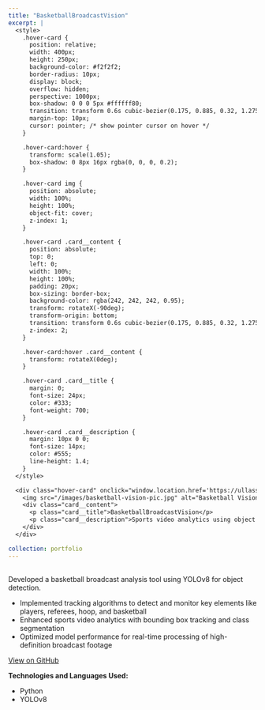 ```yaml
---
title: "BasketballBroadcastVision"
excerpt: |
  <style>
    .hover-card {
      position: relative;
      width: 400px;
      height: 250px;
      background-color: #f2f2f2;
      border-radius: 10px;
      display: block;
      overflow: hidden;
      perspective: 1000px;
      box-shadow: 0 0 0 5px #ffffff80;
      transition: transform 0.6s cubic-bezier(0.175, 0.885, 0.32, 1.275), box-shadow 0.6s ease;
      margin-top: 10px;
      cursor: pointer; /* show pointer cursor on hover */
    }

    .hover-card:hover {
      transform: scale(1.05);
      box-shadow: 0 8px 16px rgba(0, 0, 0, 0.2);
    }

    .hover-card img {
      position: absolute;
      width: 100%;
      height: 100%;
      object-fit: cover;
      z-index: 1;
    }

    .hover-card .card__content {
      position: absolute;
      top: 0;
      left: 0;
      width: 100%;
      height: 100%;
      padding: 20px;
      box-sizing: border-box;
      background-color: rgba(242, 242, 242, 0.95);
      transform: rotateX(-90deg);
      transform-origin: bottom;
      transition: transform 0.6s cubic-bezier(0.175, 0.885, 0.32, 1.275);
      z-index: 2;
    }

    .hover-card:hover .card__content {
      transform: rotateX(0deg);
    }

    .hover-card .card__title {
      margin: 0;
      font-size: 24px;
      color: #333;
      font-weight: 700;
    }

    .hover-card .card__description {
      margin: 10px 0 0;
      font-size: 14px;
      color: #555;
      line-height: 1.4;
    }
  </style>

  <div class="hover-card" onclick="window.location.href='https://ullassg.github.io/portfolio/1-basketballbroadcastvision';">
    <img src="/images/basketball-vision-pic.jpg" alt="Basketball Vision">
    <div class="card__content">
      <p class="card__title">BasketballBroadcastVision</p>
      <p class="card__description">Sports video analytics using object detection and tracking.</p>
    </div>
  </div>

collection: portfolio
---
```


<div style="max-width: 800px; margin-top: 30px;">
  <p>Developed a basketball broadcast analysis tool using YOLOv8 for object detection.</p>
  <ul>
    <li>Implemented tracking algorithms to detect and monitor key elements like players, referees, hoop, and basketball</li>
    <li>Enhanced sports video analytics with bounding box tracking and class segmentation</li>
    <li>Optimized model performance for real-time processing of high-definition broadcast footage</li>
  </ul>
  <p><a href="https://github.com/UllasSG/BasketballBroadcastVision">View on GitHub</a></p>
  <p><strong>Technologies and Languages Used:</strong></p>
  <ul>
    <li>Python</li>
    <li>YOLOv8</li>
  </ul>
</div>